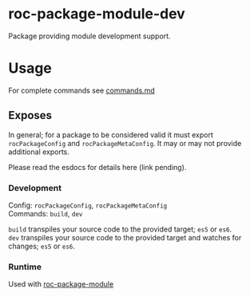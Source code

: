 # roc-package-module-dev
Package providing module development support.  

# Usage
For complete commands see [commands.md](https://github.com/rocjs/roc-package-module/blog/master/dev/docs/Commands.md)

## Exposes
In general; for a package to be considered valid it must export `rocPackageConfig` and `rocPackageMetaConfig`. It may or may not provide additional exports.

Please read the esdocs for details here (link pending).

### Development
Config: `rocPackageConfig`, `rocPackageMetaConfig`  
Commands: `build`, `dev`  

`build` transpiles your source code to the provided target; `es5` or `es6`.  
`dev` transpiles your source code to the provided target and watches for changes; `es5` or `es6`.

### Runtime
Used with [roc-package-module](https://github.com/rocjs/roc-package-module/blog/master/README.md)
